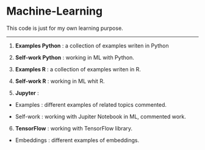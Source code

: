 # Machine-Learning
This code is just for my own learning purpose.

***

1. **Examples Python** : a collection of examples writen in Python

2. **Self-work Python** : working in ML with Python.

3. **Examples R** : a collection of examples writen in R.

4. **Self-work R** : working in ML whit R.

5. **Jupyter** :

* Examples : different examples of related topics commented.


* Self-work : working with Jupiter Notebook in ML, commented work.


6. **TensorFlow** : working with TensorFlow library.


* Embeddings : different examples of embeddings.